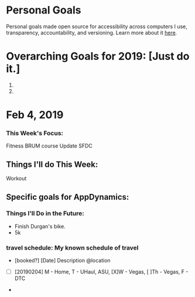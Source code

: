 Personal Goals
==============

Personal goals made open source for accessibility across computers I use, transparency, accountability, and versioning. Learn more about it [here](http://una.github.io/personal-goals-guide/).

# Overarching Goals for 2019: [Just do it.]
1.
2.


# Feb 4, 2019

### This Week's Focus:
Fitness
BRUM course
Update SFDC

## Things I'll do This Week:
Workout

## Specific goals for AppDynamics:


### Things I'll Do in the Future:
- Finish Durgan's bike.
- 5k



### travel schedule: My known schedule of travel

- [booked?] [Date] Description @location
- [ ] [20190204] M - Home, T - UHaul, ASU, [X]W - Vegas, [ ]Th - Vegas, F - DTC
-
